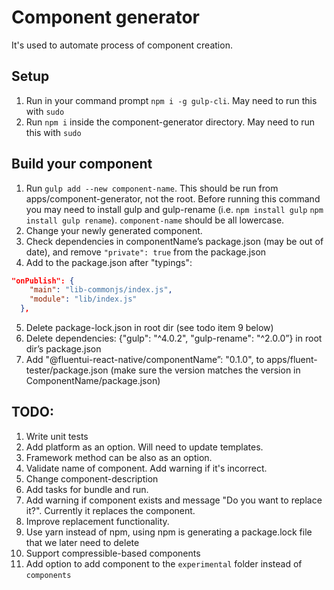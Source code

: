 # Component generator

It's used to automate process of component creation.

## Setup

1. Run in your command prompt `npm i -g gulp-cli`. May need to run this with `sudo`
2. Run `npm i` inside the component-generator directory. May need to run this with `sudo`

## Build your component

1. Run `gulp add --new component-name`. This should be run from apps/component-generator, not the root. Before running this command you may need to install gulp and gulp-rename (i.e. `npm install gulp` `npm install gulp rename`). `component-name` should be all lowercase.
2. Change your newly generated component.
3. Check dependencies in componentName’s package.json (may be out of date), and remove `"private": true` from the package.json
4. Add to the package.json after "typings":

```json
"onPublish": {
    "main": "lib-commonjs/index.js",
    "module": "lib/index.js"
  },
```

5. Delete package-lock.json in root dir (see todo item 9 below)
6. Delete dependencies: {"gulp": "^4.0.2", "gulp-rename": "^2.0.0”} in root dir’s package.json
7. Add "@fluentui-react-native/componentName”: "0.1.0", to apps/fluent-tester/package.json (make sure the version matches the version in ComponentName/package.json)

## TODO:

1. Write unit tests
2. Add platform as an option. Will need to update templates.
3. Framework method can be also as an option.
4. Validate name of component. Add warning if it's incorrect.
5. Change component-description
6. Add tasks for bundle and run.
7. Add warning if component exists and message "Do you want to replace it?".
   Currently it replaces the component.
8. Improve replacement functionality.
9. Use yarn instead of npm, using npm is generating a package.lock file that we later need to delete
10. Support compressible-based components
11. Add option to add component to the `experimental` folder instead of `components`
